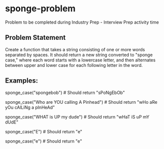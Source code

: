 # sponge-problem
Problem to be completed during Industry Prep - Interview Prep activity time

## Problem Statement

Create a function that takes a string consisting of one or more words separated by spaces. It should return a new string converted to "sponge case," where each word starts with a lowercase letter, and then alternates between upper and lower case for each following letter in the word.

## Examples:

sponge_case("spongebob") # Should return "sPoNgEbOb"

sponge_case("Who are YOU calling A Pinhead") # Should return "wHo aRe yOu cAlLiNg a pInHeAd"

sponge_case("WHAT is UP my dude") # Should return "wHaT iS uP mY dUdE"

sponge_case("E") # Should return "e"

sponge_case("e") # Should return "e"